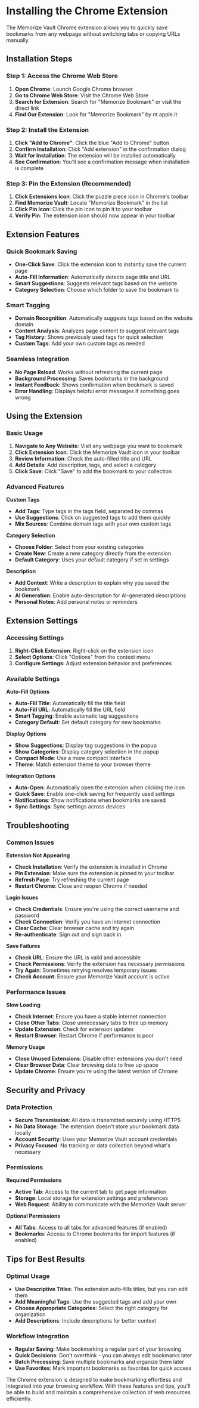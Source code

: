 # Installing the Chrome Extension

The Memorize Vault Chrome extension allows you to quickly save bookmarks from any webpage without switching tabs or copying URLs manually.

## Installation Steps

### Step 1: Access the Chrome Web Store

1. **Open Chrome**: Launch Google Chrome browser
2. **Go to Chrome Web Store**: Visit the Chrome Web Store
3. **Search for Extension**: Search for "Memorize Bookmark" or visit the direct link
4. **Find Our Extension**: Look for "Memorize Bookmark" by nt.apple.it

### Step 2: Install the Extension

1. **Click "Add to Chrome"**: Click the blue "Add to Chrome" button
2. **Confirm Installation**: Click "Add extension" in the confirmation dialog
3. **Wait for Installation**: The extension will be installed automatically
4. **See Confirmation**: You'll see a confirmation message when installation is complete

### Step 3: Pin the Extension (Recommended)

1. **Click Extensions Icon**: Click the puzzle piece icon in Chrome's toolbar
2. **Find Memorize Vault**: Locate "Memorize Bookmark" in the list
3. **Click Pin Icon**: Click the pin icon to pin it to your toolbar
4. **Verify Pin**: The extension icon should now appear in your toolbar

## Extension Features

### Quick Bookmark Saving

- **One-Click Save**: Click the extension icon to instantly save the current page
- **Auto-Fill Information**: Automatically detects page title and URL
- **Smart Suggestions**: Suggests relevant tags based on the website
- **Category Selection**: Choose which folder to save the bookmark to

### Smart Tagging

- **Domain Recognition**: Automatically suggests tags based on the website domain
- **Content Analysis**: Analyzes page content to suggest relevant tags
- **Tag History**: Shows previously used tags for quick selection
- **Custom Tags**: Add your own custom tags as needed

### Seamless Integration

- **No Page Reload**: Works without refreshing the current page
- **Background Processing**: Saves bookmarks in the background
- **Instant Feedback**: Shows confirmation when bookmark is saved
- **Error Handling**: Displays helpful error messages if something goes wrong

## Using the Extension

### Basic Usage

1. **Navigate to Any Website**: Visit any webpage you want to bookmark
2. **Click Extension Icon**: Click the Memorize Vault icon in your toolbar
3. **Review Information**: Check the auto-filled title and URL
4. **Add Details**: Add description, tags, and select a category
5. **Click Save**: Click "Save" to add the bookmark to your collection

### Advanced Features

**Custom Tags**

- **Add Tags**: Type tags in the tags field, separated by commas
- **Use Suggestions**: Click on suggested tags to add them quickly
- **Mix Sources**: Combine domain tags with your own custom tags

**Category Selection**

- **Choose Folder**: Select from your existing categories
- **Create New**: Create a new category directly from the extension
- **Default Category**: Uses your default category if set in settings

**Description**

- **Add Context**: Write a description to explain why you saved the bookmark
- **AI Generation**: Enable auto-description for AI-generated descriptions
- **Personal Notes**: Add personal notes or reminders

## Extension Settings

### Accessing Settings

1. **Right-Click Extension**: Right-click on the extension icon
2. **Select Options**: Click "Options" from the context menu
3. **Configure Settings**: Adjust extension behavior and preferences

### Available Settings

**Auto-Fill Options**

- **Auto-Fill Title**: Automatically fill the title field
- **Auto-Fill URL**: Automatically fill the URL field
- **Smart Tagging**: Enable automatic tag suggestions
- **Category Default**: Set default category for new bookmarks

**Display Options**

- **Show Suggestions**: Display tag suggestions in the popup
- **Show Categories**: Display category selection in the popup
- **Compact Mode**: Use a more compact interface
- **Theme**: Match extension theme to your browser theme

**Integration Options**

- **Auto-Open**: Automatically open the extension when clicking the icon
- **Quick Save**: Enable one-click saving for frequently used settings
- **Notifications**: Show notifications when bookmarks are saved
- **Sync Settings**: Sync settings across devices

## Troubleshooting

### Common Issues

**Extension Not Appearing**

- **Check Installation**: Verify the extension is installed in Chrome
- **Pin Extension**: Make sure the extension is pinned to your toolbar
- **Refresh Page**: Try refreshing the current page
- **Restart Chrome**: Close and reopen Chrome if needed

**Login Issues**

- **Check Credentials**: Ensure you're using the correct username and password
- **Check Connection**: Verify you have an internet connection
- **Clear Cache**: Clear browser cache and try again
- **Re-authenticate**: Sign out and sign back in

**Save Failures**

- **Check URL**: Ensure the URL is valid and accessible
- **Check Permissions**: Verify the extension has necessary permissions
- **Try Again**: Sometimes retrying resolves temporary issues
- **Check Account**: Ensure your Memorize Vault account is active

### Performance Issues

**Slow Loading**

- **Check Internet**: Ensure you have a stable internet connection
- **Close Other Tabs**: Close unnecessary tabs to free up memory
- **Update Extension**: Check for extension updates
- **Restart Browser**: Restart Chrome if performance is poor

**Memory Usage**

- **Close Unused Extensions**: Disable other extensions you don't need
- **Clear Browser Data**: Clear browsing data to free up space
- **Update Chrome**: Ensure you're using the latest version of Chrome

## Security and Privacy

### Data Protection

- **Secure Transmission**: All data is transmitted securely using HTTPS
- **No Data Storage**: The extension doesn't store your bookmark data locally
- **Account Security**: Uses your Memorize Vault account credentials
- **Privacy Focused**: No tracking or data collection beyond what's necessary

### Permissions

**Required Permissions**

- **Active Tab**: Access to the current tab to get page information
- **Storage**: Local storage for extension settings and preferences
- **Web Request**: Ability to communicate with the Memorize Vault server

**Optional Permissions**

- **All Tabs**: Access to all tabs for advanced features (if enabled)
- **Bookmarks**: Access to Chrome bookmarks for import features (if enabled)

## Tips for Best Results

### Optimal Usage

- **Use Descriptive Titles**: The extension auto-fills titles, but you can edit them
- **Add Meaningful Tags**: Use the suggested tags and add your own
- **Choose Appropriate Categories**: Select the right category for organization
- **Add Descriptions**: Include descriptions for better context

### Workflow Integration

- **Regular Saving**: Make bookmarking a regular part of your browsing
- **Quick Decisions**: Don't overthink - you can always edit bookmarks later
- **Batch Processing**: Save multiple bookmarks and organize them later
- **Use Favorites**: Mark important bookmarks as favorites for quick access

The Chrome extension is designed to make bookmarking effortless and integrated into your browsing workflow. With these features and tips, you'll be able to build and maintain a comprehensive collection of web resources efficiently.
